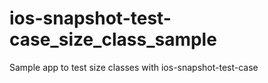 # ios-snapshot-test-case_size_class_sample
Sample app to test size classes with ios-snapshot-test-case
